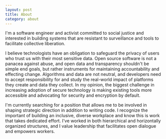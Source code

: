 ```yaml
---
layout: post
title: About
category: about
---
```


I'm a software engineer and activist committed to social justice and interested in building systems that are resistant to surveillance and tools to facilitate collective liberation.

I believe technologists have an obligation to safeguard the privacy of users who trust us with their most sensitive data. Open source software is not a panacea against abuse, and open data and transparency shouldn't be simple end goals, but rather instruments for maintaining accountability and effecting change. Algorithms and data are not neutral, and developers need to accept responsibility for and study the real-world impact of platforms they create and data they collect. In my opinion, the biggest challenge in increasing adoption of secure technology is making existing tools more accessible and advocating for security and encryption by default.

I'm currently searching for a position that allows me to be involved in shaping strategic direction in addition to writing code. I recognize the important of building an inclusive, diverse workplace and know this is work that takes dedicated effort. I've worked in both hierarchical and horizontally organized structures, and I value leadership that facilitates open dialogue and empowers workers.
